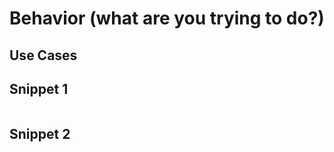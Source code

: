 <!-- Template Snippet File

  this file is a basic template to help you start a new snippet file
  you're not required to use these headers, but they can help break the ice

-->

# Behavior (what are you trying to do?)

<!--
  what does this snippet do?  how does it work in a program?
-->

## Use Cases

<!--
  when would you use this snippet in real life?
  this could be examples, bullet points, links to projects that use it, ...
-->

## Snippet 1

<!--
  one way of implementing this behavior
  explain a little how this code works and why it's written the way it is
  what adjustments might someone need to make if they want to use it?
  any good links to help understand this snippet?
-->

```language_name

```

## Snippet 2

<!--
  another piece of code that does (almost) the same thing in a different way
  explain this one too!
-->

```language_name

```
